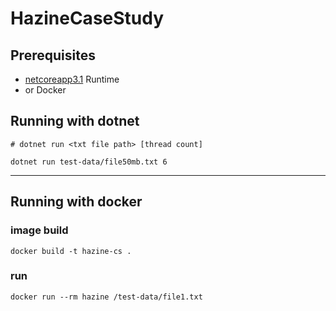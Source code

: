 # HazineCaseStudy


## Prerequisites

* [netcoreapp3.1](https://dotnet.microsoft.com/download/dotnet-core/3.1) Runtime
* or Docker

## Running with dotnet


```
# dotnet run <txt file path> [thread count] 

dotnet run test-data/file50mb.txt 6 
 ```

--- 
## Running with docker

### image build

```docker build -t hazine-cs .```

### run

```docker run --rm hazine /test-data/file1.txt```
